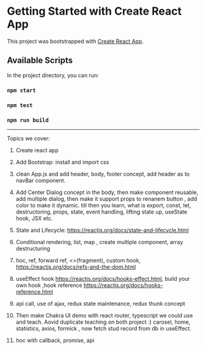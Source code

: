 # Getting Started with Create React App

This project was bootstrapped with [Create React App](https://github.com/facebook/create-react-app).

## Available Scripts

In the project directory, you can run:

### `npm start`
### `npm test`
### `npm run build`

-----
Topics we cover: 
1. Create react app
2. Add Bootstrap: install and import css
3. clean App.js and add header, body, footer concept, add header as to navBar component.
4. Add Center Dialog concept in the body, then make component reusable, add multiple dialog, then make it support props to renanem button , add color to make it dynamic.
till then you learn, what is export, const, let, destructoring, props, state, event handling, lifting state up, useState hook, JSX etc.

5. State and Lifecycle: https://reactjs.org/docs/state-and-lifecycle.html
6. Conditional rendering, list, map , create multiple component, array destructuring
7. hoc, ref, forward ref, <>(fragment), custom hook, https://reactjs.org/docs/refs-and-the-dom.html
8. useEffect hook https://reactjs.org/docs/hooks-effect.html, build your own hook ,hook reference https://reactjs.org/docs/hooks-reference.html
9. api call, use of ajax, redux state maintenance, redux thunk concept

10. Then make Chakra UI demo with react router, typescript we could use and teach.
Aovid duplicate teaching on both project :) 
carosel, home, statistics, axios, formick , now fetch stud record from db in useEffect.
11. hoc with callback, promise, api




